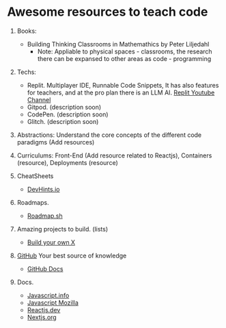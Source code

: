 # Awesome resources to teach code

1. Books: 
    - Building Thinking Classrooms in Mathemathics by Peter Liljedahl
        - Note: Appliable to physical spaces - classrooms, the research there can be expansed to other areas as code - programming

2. Techs: 
    - Replit. Multiplayer IDE, Runnable Code Snippets, It has also features for teachers, and at the pro plan there is an LLM AI. [Replit Youtube Channel](https://www.youtube.com/@replit)
    - Gitpod. (description soon)
    - CodePen. (description soon)
    - Glitch. (description soon)

5. Abstractions: Understand the core concepts of the different code paradigms (Add resources)

6. Curriculums: Front-End (Add resource related to Reactjs), Containers (resource), Deployments (resource)

7. CheatSheets
    - [DevHints.io](https://devhints.io/)

8. Roadmaps. 
    - [Roadmap.sh](https://roadmap.sh/)

9. Amazing projects to build. (lists)
    - [Build your own X](https://github.com/codecrafters-io/build-your-own-x)

10. [GitHub](https://github.com/) Your best source of knowledge
    - [GitHub Docs](https://docs.github.com/en)

11. Docs.
    - [Javascript.info](https://javascript.info/)
    - [Javascript Mozilla](https://developer.mozilla.org/es/docs/Web/JavaScript)
    - [Reactjs.dev](https://react.dev/reference/react)
    - [Nextjs.org](https://nextjs.org/docs)
